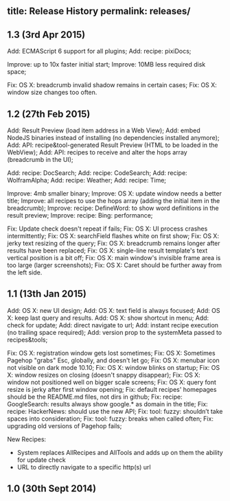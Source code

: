 title: Release History
permalink: releases/
---
## 1.3 (3rd Apr 2015)

Add: ECMAScript 6 support for all plugins;
Add: recipe: pixiDocs;

Improve: up to 10x faster initial start;
Improve: 10MB less required disk space;

Fix: OS X: breadcrumb invalid shadow remains in certain cases;
Fix: OS X: window size changes too often.

## 1.2 (27th Feb 2015)

Add: Result Preview (load item address in a Web View);
Add: embed NodeJS binaries instead of installing (no dependencies installed anymore);
Add: API: recipe&tool-generated Result Preview (HTML to be loaded in the WebView);
Add: API: recipes to receive and alter the hops array (breadcrumb in the UI);

Add: recipe: DocSearch;
Add: recipe: CodeSearch;
Add: recipe: WolframAlpha;
Add: recipe: Weather;
Add: recipe: Time;

Improve: 4mb smaller binary;
Improve: OS X: update window needs a better title;
Improve: all recipes to use the hops array (adding the initial item in the breadcrumb);
Improve: recipe: DefineWord: to show word definitions in the result preview;
Improve: recipe: Bing: performance;

Fix: Update check doesn't repeat if fails;
Fix: OS X: UI process crashes intermittently;
Fix: OS X: searchField flashes white on first show;
Fix: OS X: jerky text resizing of the query;
Fix: OS X: breadcrumb remains longer after results have been replaced;
Fix: OS X: single-line result template's text vertical position is a bit off;
Fix: OS X: main window's invisible frame area is too large (larger screenshots);
Fix: OS X: Caret should be further away from the left side.

## 1.1 (13th Jan 2015)

Add: OS X: new UI design;
Add: OS X: text field is always focused;
Add: OS X: keep last query and results.
Add: OS X: show shortcut in menu;
Add: check for update;
Add: direct navigate to url;
Add: instant recipe execution (no trailing space required);
Add: version prop to the systemMeta passed to recipes&tools;

Fix: OS X: registration window gets lost sometimes;
Fix: OS X: Sometimes Pagehop "grabs" Esc, globally, and doesn't let go;
Fix: OS X: menubar icon not visible on dark mode 10.10;
Fix: OS X: window blinks on startup;
Fix: OS X: window resizes on closing (doesn't snappy disappear);
Fix: OS X: window not positioned well on bigger scale screens;
Fix: OS X: query font resize is jerky after first window opening;
Fix: default recipes' homepages should be the README.md files, not dirs in github;
Fix: recipe: GoogleSearch: results always show google.* as domain in the title;
Fix: recipe: HackerNews: should use the new API;
Fix: tool: fuzzy: shouldn’t take spaces into consideration;
Fix: tool: fuzzy: breaks when called often;
Fix: upgrading old versions of Pagehop fails;

New Recipes:
 - System replaces AllRecipes and AllTools and adds up on them the ability for update check
 - URL to directly navigate to a specific http(s) url


## 1.0 (30th Sept 2014)